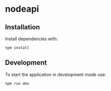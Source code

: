 # nodeapi

## Installation

Install dependencies with:

```shell
npm install
```

## Development

To start the application in development mode use:

```shell
npm run dev
```
